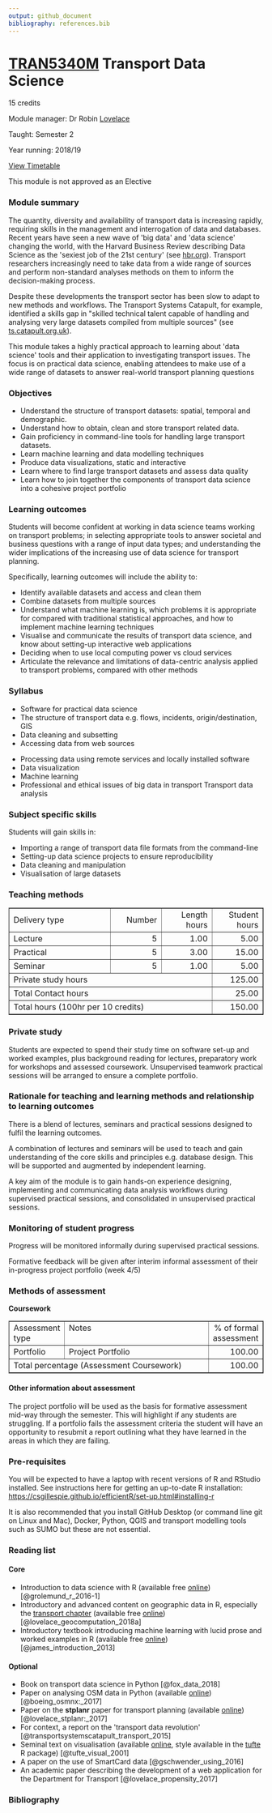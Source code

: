 ```yaml
---
output: github_document
bibliography: references.bib
---
```


# [TRAN5340M](http://webprod3.leeds.ac.uk/catalogue/dynmodules.asp?Y=201819&M=TRAN-5340M) Transport Data Science

15 credits

Module manager: Dr Robin [Lovelace](mailto:r.lovelace@leeds.ac.uk)

Taught: Semester 2

Year running: 2018/19

[View Timetable](http://timetable.leeds.ac.uk/teaching/201819/reporting/Individual?objectclass=module&idtype=name&identifier=TRAN5340M01&&template=SWSCUST+module+Individual&days=1-7&weeks=1-52&periods=1-21)

This module is not approved as an Elective

### Module summary

The quantity, diversity and availability of transport data is increasing rapidly, requiring skills in the management and interrogation of data and databases.
Recent years have seen a new wave of 'big data' and 'data science' changing the world, with the Harvard Business Review describing Data Science as the 'sexiest job of the 21st century' (see [hbr.org](https://hbr.org/2012/10/data-scientist-the-sexiest-job-of-the-21st-century)).
Transport researchers increasingly need to take data from a wide range of sources and perform non-standard analyses methods on them to inform the decision-making process.

Despite these developments the transport sector has been slow to adapt to new methods and workflows.
The Transport Systems Catapult, for example, identified a skills gap in "skilled technical talent capable of handling and analysing very large datasets compiled from multiple sources" (see [ts.catapult.org.uk](https://ts.catapult.org.uk/news-events-gallery/news/report-warns-of-uk-skills-shortage-in-im-sector/)).

This module takes a highly practical approach to learning about 'data science' tools and their application to investigating transport issues.
The focus is on practical data science, enabling attendees to make use of a wide range of datasets to answer real-world transport planning questions 

### Objectives

- Understand the structure of transport datasets: spatial, temporal and demographic.
- Understand how to obtain, clean and store transport related data.
- Gain proficiency in command-line tools for handling large transport datasets.
- Learn machine learning and data modelling techniques
- Produce data visualizations, static and interactive
- Learn where to find large transport datasets and assess data quality
- Learn how to join together the components of transport data science into a cohesive project portfolio 

<!-- - Learn how to use these skills in the wider context of a dynamic team environment, including project set-up (e.g. deciding between cloud services and local computing power) and problem definition; team workflow; sourcing and interrogating data; applying statistical methods; visualising data and communicating the results (e.g. via the deployment of web services). -->

### Learning outcomes

Students will become confident at working in data science teams working on transport problems; in selecting appropriate tools to answer societal and business questions with a range of input data types; and understanding the wider implications of the increasing use of data science for transport planning. 

Specifically, learning outcomes will include the ability to:

- Identify available datasets and access and clean them
- Combine datasets from multiple sources
- Understand what machine learning is, which problems it is appropriate for compared with traditional statistical approaches, and how to implement machine learning techniques
- Visualise and communicate the results of transport data science, and know about setting-up interactive web applications
- Deciding when to use local computing power vs cloud services
- Articulate the relevance and limitations of data-centric analysis applied to transport problems, compared with other methods

### Syllabus 

- Software for practical data science
- The structure of transport data e.g. flows, incidents, origin/destination, GIS
- Data cleaning and subsetting 
- Accessing data from web sources
<!-- - Route assignment with remote routing services and locally installed software -->
- Processing data using remote services and locally installed software 
- Data visualization
- Machine learning
- Professional and ethical issues of big data in transport Transport data analysis

### Subject specific skills

Students will gain skills in:

- Importing a range of transport data file formats from the command-line
- Setting-up data science projects to ensure reproducibility
- Data cleaning and manipulation
- Visualisation of large datasets
<!-- - Routing on road networks -->

### Teaching methods

<p><table border="1" width="100%"><tr><td align="left" width="40%">Delivery type</td><td align="right" width="20%">Number</td><td align="right" width="20%">Length hours</td><td align="right" width="20%">Student hours</td></tr>
<!-- Delivery type |                 Number |             Length hours |           Student hours -->
<TR><TD>Lecture</TD><TD align="right">5</TD><TD align="right">1.00</TD><TD align="right">5.00</TD></TR>
<TR><TD>Practical</TD><TD align="right">5</TD><TD align="right">3.00</TD><TD align="right">15.00</TD></TR>
<TR><TD>Seminar</TD><TD align="right">5</TD><TD align="right">1.00</TD><TD align="right">5.00</TD></TR>
<!-- Totals                                                                                         -->
<tr><td colspan="3">Private study hours</td><td align="right">125.00</td></tr><tr><td colspan="3">Total Contact hours</td><td align="right">25.00</td></tr><tr><td colspan="3">Total hours (100hr per 10 credits)</td><td align="right">150.00</td></tr></table>

### Private study

Students are expected to spend their study time on software set-up and worked examples, plus background reading for lectures, preparatory work for workshops and assessed coursework. Unsupervised teamwork practical sessions will be arranged to ensure a complete portfolio.

### Rationale for teaching and learning methods and relationship to learning outcomes 

There is a blend of lectures, seminars and practical sessions designed to fulfil the learning outcomes. 

A combination of lectures and seminars will be used to teach and gain understanding of the core skills and principles e.g. database design. This will be supported and augmented by independent learning. 

A key aim of the module is to gain hands-on experience designing, implementing and communicating data analysis workflows during supervised practical sessions, and consolidated in unsupervised practical sessions. 

### Monitoring of student progress

Progress will be monitored informally during supervised practical sessions.
 
Formative feedback will be given after interim informal assessment of their in-progress project portfolio (week 4/5)

### Methods of assessment

**Coursework**

<table border="1" width="100%"><tr><td valign="top" align="left" width="17%">Assessment type</td><td valign="top" align="left" width="65%">Notes</td><td valign="top" align="right" width="18%">% of formal assessment</td></tr><tr><td valign="top" align="left" width="17%">Portfolio</td><td valign="top" align="left" width="65%">Project Portfolio</td><td valign="top" align="right" width="18%">100.00</td></tr><tr><td colspan="2" valign="top" align="left">Total percentage (Assessment Coursework)</td><td valign="top" align="right">100.00</td></tr></table>

<!-- 20% of the mark for the assessment of the portfolio will be determined as an initial assessment after week 5. Feedback will be provided. The remaining 80% will be awarded in respect of the final submitted portfolio. -->

#### Other information about assessment

The project portfolio will be used as the basis for formative assessment mid-way through the semester.
This will highlight if any students are struggling.
If a portfolio fails the assessment criteria the student will have an opportunity to resubmit a report outlining what they have learned in the areas in which they are failing.


### Pre-requisites

You will be expected to have a laptop with recent versions of R and RStudio installed.
See instructions here for getting an up-to-date R installation: https://csgillespie.github.io/efficientR/set-up.html#installing-r

It is also recommended that you install GitHub Desktop (or command line git on Linux and Mac), Docker, Python, QGIS and transport modelling tools such as SUMO but these are not essential.


### Reading list

<!-- The [reading list](http://lib5.leeds.ac.uk/rlists/broker/index.php?mod=TRAN5340M) is available from the Library website -->

#### Core

- Introduction to data science with R (available free [online](http://r4ds.had.co.nz/)) [@grolemund_r_2016-1]
- Introductory and advanced content on geographic data in R, especially the [transport chapter](http://geocompr.robinlovelace.net/transport.html) (available free [online](http://geocompr.robinlovelace.net/)) [@lovelace_geocomputation_2018a]
- Introductory textbook introducing machine learning with lucid prose and worked examples in R (available free [online](http://www-bcf.usc.edu/~gareth/ISL/index.html)) [@james_introduction_2013]

#### Optional

- Book on transport data science in Python [@fox_data_2018]
- Paper on analysing OSM data in Python (available [online](https://arxiv.org/pdf/1611.01890)) [@boeing_osmnx:_2017]
- Paper on the **stplanr** paper for transport planning (available [online](https://cran.r-project.org/web/packages/stplanr/vignettes/stplanr-paper.html)) [@lovelace_stplanr:_2017]
- For context, a report on the 'transport data revolution' [@transportsystemscatapult_transport_2015]
- Seminal text on visualisation (available [online](https://github.com/yowenter/books/blob/master/Design/Edward%20R%20Tufte%20-The%20Visual%20Display%20of%20Quantitative%20Information.pdf), style available in the [tufte](https://github.com/rstudio/tufte) R package) [@tufte_visual_2001]
- A paper on the use of SmartCard data [@gschwender_using_2016]
- An academic paper describing the development of a web application for the Department for Transport [@lovelace_propensity_2017]

### Bibliography


